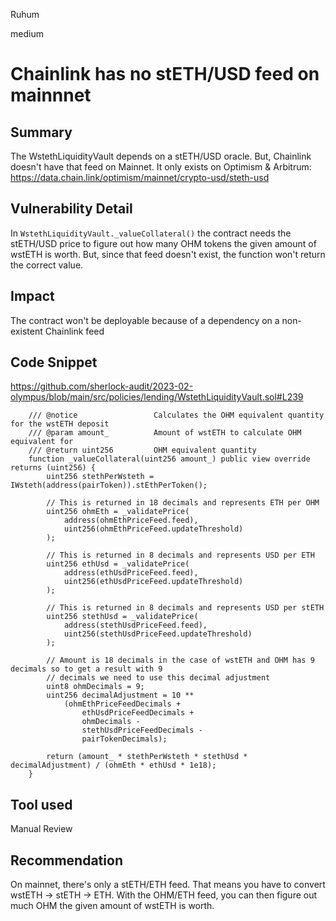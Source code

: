 Ruhum

medium

# Chainlink has no stETH/USD feed on mainnnet

## Summary
The WstethLiquidityVault depends on a stETH/USD oracle. But, Chainlink doesn't have that feed on Mainnet. It only exists on Optimism & Arbitrum: https://data.chain.link/optimism/mainnet/crypto-usd/steth-usd

## Vulnerability Detail
In `WstethLiquidityVault._valueCollateral()` the contract needs the stETH/USD price to figure out how many OHM tokens the given amount of wstETH is worth. But, since that feed doesn't exist, the function won't return the correct value.

## Impact
The contract won't be deployable because of a dependency on a non-existent Chainlink feed

## Code Snippet
https://github.com/sherlock-audit/2023-02-olympus/blob/main/src/policies/lending/WstethLiquidityVault.sol#L239

```sol
    /// @notice                 Calculates the OHM equivalent quantity for the wstETH deposit
    /// @param amount_          Amount of wstETH to calculate OHM equivalent for
    /// @return uint256         OHM equivalent quantity
    function _valueCollateral(uint256 amount_) public view override returns (uint256) {
        uint256 stethPerWsteth = IWsteth(address(pairToken)).stEthPerToken();

        // This is returned in 18 decimals and represents ETH per OHM
        uint256 ohmEth = _validatePrice(
            address(ohmEthPriceFeed.feed),
            uint256(ohmEthPriceFeed.updateThreshold)
        );

        // This is returned in 8 decimals and represents USD per ETH
        uint256 ethUsd = _validatePrice(
            address(ethUsdPriceFeed.feed),
            uint256(ethUsdPriceFeed.updateThreshold)
        );

        // This is returned in 8 decimals and represents USD per stETH
        uint256 stethUsd = _validatePrice(
            address(stethUsdPriceFeed.feed),
            uint256(stethUsdPriceFeed.updateThreshold)
        );

        // Amount is 18 decimals in the case of wstETH and OHM has 9 decimals so to get a result with 9
        // decimals we need to use this decimal adjustment
        uint8 ohmDecimals = 9;
        uint256 decimalAdjustment = 10 **
            (ohmEthPriceFeedDecimals +
                ethUsdPriceFeedDecimals +
                ohmDecimals -
                stethUsdPriceFeedDecimals -
                pairTokenDecimals);

        return (amount_ * stethPerWsteth * stethUsd * decimalAdjustment) / (ohmEth * ethUsd * 1e18);
    }
```

## Tool used

Manual Review

## Recommendation
On mainnet, there's only a stETH/ETH feed. That means you have to convert wstETH -> stETH -> ETH. With the OHM/ETH feed, you can then figure out much OHM the given amount of wstETH is worth.

